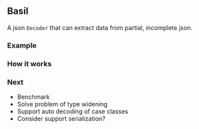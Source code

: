 ## Basil

A json `Decoder` that can extract data from partial, incomplete json.

### Example


### How it works


### Next

* Benchmark
* Solve problem of type widening
* Support auto decoding of case classes
* Consider support serialization?


